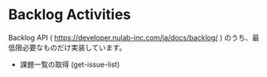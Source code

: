 # Backlog Activities

Backlog API ( https://developer.nulab-inc.com/ja/docs/backlog/ ) のうち、最低限必要なものだけ実装しています。

* 課題一覧の取得 (get-issue-list)
